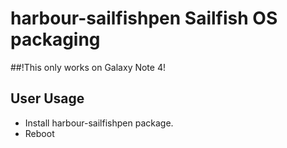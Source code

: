 # harbour-sailfishpen Sailfish OS packaging

##!This only works on Galaxy Note 4!

## User Usage

* Install harbour-sailfishpen package.
* Reboot